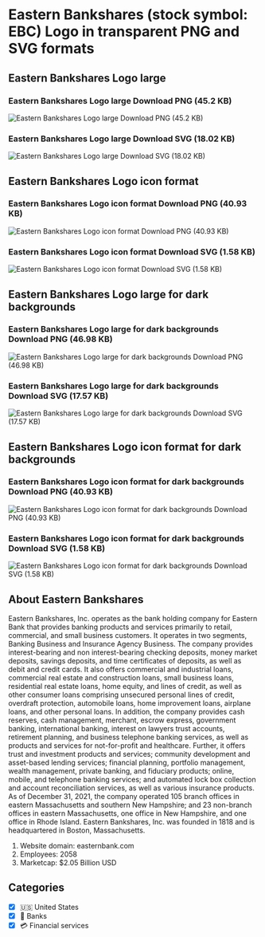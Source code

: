 # Eastern Bankshares (stock symbol: EBC) Logo in transparent PNG and SVG formats

## Eastern Bankshares Logo large

### Eastern Bankshares Logo large Download PNG (45.2 KB)

![Eastern Bankshares Logo large Download PNG (45.2 KB)](/img/orig/EBC_BIG-900bf4f7.png)

### Eastern Bankshares Logo large Download SVG (18.02 KB)

![Eastern Bankshares Logo large Download SVG (18.02 KB)](/img/orig/EBC_BIG-52704827.svg)

## Eastern Bankshares Logo icon format

### Eastern Bankshares Logo icon format Download PNG (40.93 KB)

![Eastern Bankshares Logo icon format Download PNG (40.93 KB)](/img/orig/EBC-36ae0ad6.png)

### Eastern Bankshares Logo icon format Download SVG (1.58 KB)

![Eastern Bankshares Logo icon format Download SVG (1.58 KB)](/img/orig/EBC-09f3a706.svg)

## Eastern Bankshares Logo large for dark backgrounds

### Eastern Bankshares Logo large for dark backgrounds Download PNG (46.98 KB)

![Eastern Bankshares Logo large for dark backgrounds Download PNG (46.98 KB)](/img/orig/EBC_BIG.D-0b1231cb.png)

### Eastern Bankshares Logo large for dark backgrounds Download SVG (17.57 KB)

![Eastern Bankshares Logo large for dark backgrounds Download SVG (17.57 KB)](/img/orig/EBC_BIG.D-92f9cc4c.svg)

## Eastern Bankshares Logo icon format for dark backgrounds

### Eastern Bankshares Logo icon format for dark backgrounds Download PNG (40.93 KB)

![Eastern Bankshares Logo icon format for dark backgrounds Download PNG (40.93 KB)](/img/orig/EBC.D-74a04840.png)

### Eastern Bankshares Logo icon format for dark backgrounds Download SVG (1.58 KB)

![Eastern Bankshares Logo icon format for dark backgrounds Download SVG (1.58 KB)](/img/orig/EBC.D-99b2f6dc.svg)

## About Eastern Bankshares

Eastern Bankshares, Inc. operates as the bank holding company for Eastern Bank that provides banking products and services primarily to retail, commercial, and small business customers. It operates in two segments, Banking Business and Insurance Agency Business. The company provides interest-bearing and non interest-bearing checking deposits, money market deposits, savings deposits, and time certificates of deposits, as well as debit and credit cards. It also offers commercial and industrial loans, commercial real estate and construction loans, small business loans, residential real estate loans, home equity, and lines of credit, as well as other consumer loans comprising unsecured personal lines of credit, overdraft protection, automobile loans, home improvement loans, airplane loans, and other personal loans. In addition, the company provides cash reserves, cash management, merchant, escrow express, government banking, international banking, interest on lawyers trust accounts, retirement planning, and business telephone banking services, as well as products and services for not-for-profit and healthcare. Further, it offers trust and investment products and services; community development and asset-based lending services; financial planning, portfolio management, wealth management, private banking, and fiduciary products; online, mobile, and telephone banking services; and automated lock box collection and account reconciliation services, as well as various insurance products. As of December 31, 2021, the company operated 105 branch offices in eastern Massachusetts and southern New Hampshire; and 23 non-branch offices in eastern Massachusetts, one office in New Hampshire, and one office in Rhode Island. Eastern Bankshares, Inc. was founded in 1818 and is headquartered in Boston, Massachusetts.

1. Website domain: easternbank.com
2. Employees: 2058
3. Marketcap: $2.05 Billion USD


## Categories
- [x] 🇺🇸 United States
- [x] 🏦 Banks
- [x] 💳 Financial services
